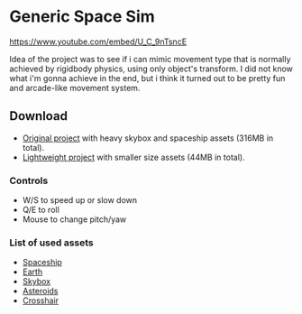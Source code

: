 # Generic Space Sim

https://www.youtube.com/embed/U_C_9nTsncE


Idea of the project was to see if i can mimic movement type that is normally achieved by rigidbody physics, using only object's transform. I did not know what i'm gonna achieve in the end, but i think it turned out to be pretty fun and arcade-like movement system.

## Download
- [Original project](https://drive.google.com/file/d/1jVkF2nSzNzuTofgM8kjBztXfi9Psl_Lg/view?usp=sharing) with heavy skybox and spaceship assets (316MB in total).
- [Lightweight project](https://github.com/ForestSquirrelDev/GenericSpaceSim/blob/master/Packages/Generic%20space%20sim%20demo%20light%20size.unitypackage) with smaller size assets (44MB in total).

### Controls
- W/S to speed up or slow down
- Q/E to roll
- Mouse to change pitch/yaw

### List of used assets
- [Spaceship](https://assetstore.unity.com/packages/3d/vehicles/space/spaceship-by-pixel-make-99120)
- [Earth](https://assetstore.unity.com/packages/3d/environments/sci-fi/planet-earth-free-23399)
- [Skybox](https://assetstore.unity.com/packages/2d/textures-materials/diverse-space-skybox-11044)
- [Asteroids](https://assetstore.unity.com/packages/3d/environments/asteroids-pack-84988)
- [Crosshair](https://opengameart.org/content/3-fps-crosshairs)
